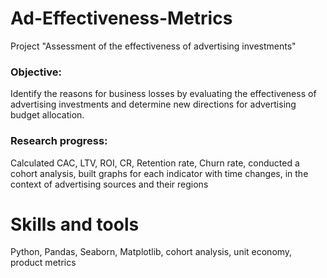 # Ad-Effectiveness-Metrics
Project "Assessment of the effectiveness of advertising investments" 
### Objective: 
Identify the reasons for business losses by evaluating the effectiveness of advertising investments and determine new directions for advertising budget allocation.
### Research progress:
Calculated CAC, LTV, ROI, CR, Retention rate, Churn rate, conducted a cohort analysis, built graphs for each indicator with time changes, in the context of advertising sources and their regions
# Skills and tools
Python, Pandas, Seaborn, Matplotlib, cohort analysis, unit economy, product metrics
